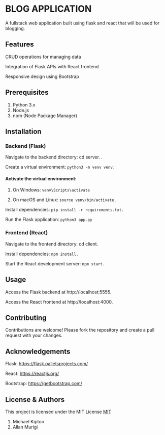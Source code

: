# BLOG APPLICATION
A fullstack web application built using flask and react that will be used for blogging.

## Features
CRUD operations for managing data

Integration of Flask APIs with React frontend

Responsive design using Bootstrap

## Prerequisites
1. Python 3.x
2. Node.js
3. npm (Node Package Manager)

## Installation

### Backend (Flask)
Navigate to the backend directory: cd server. .

Create a virtual environment: ```python3 -m venv venv.```

#### Activate the virtual environment:
1. On Windows: ```venv\Scripts\activate```

2. On macOS and Linux: ```source venv/bin/activate.```

Install dependencies: ```pip install -r requirements.txt.```

Run the Flask application: ```python3 app.py```

### Frontend (React)
Navigate to the frontend directory: cd client.

Install dependencies: ```npm install.```

Start the React development server: ```npm start.```

## Usage
Access the Flask backend at http://localhost:5555.

Access the React frontend at http://localhost:4000.

## Contributing

Contributions are welcome! Please fork the repository and create a pull request with your changes.

## Acknowledgements
Flask: https://flask.palletsprojects.com/

React: https://reactjs.org/

Bootstrap: https://getbootstrap.com/

## License & Authors 
This project is licensed under the MIT License [MIT](LICENSE)

1. Michael Kiptoo
2. Allan Murigi
